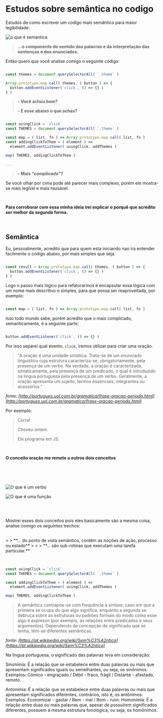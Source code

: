 # Estudos sobre semântica no codigo

Estudos de como escrever um codigo mais semântico para maior legibilidade.

![o que é semantica](http://i.imgur.com/txHthtg.png)

> **...o componente do sentido das palavras e da interpretação das sentenças e dos enunciados.**

Então quero que você analise comigo o seguinte código:

```js

const themes = document.querySelectorAll( `.theme` )

Array.prototype.map.call( themes, ( button ) => {
  button.addEventListener(`click`, () => {} )
} )

```

> 
> **\- Você achou bom?**
> 
> **\- E esse abaixo o que achas?**
> 

```js

const usingClick = `click`
const THEMES = document.querySelectorAll( `.theme` )

const map = ( list, fn ) => Array.prototype.map.call( list, fn )
const addingClickToThem = ( element ) => 
  element.addEventListener( usingClick, addThemes )

map( THEMES, addingClickToThem )

...

```

> 
> **\- Mais *"complicado"*?**
> 

Se você olhar por cima pode até parecer mais complexo, porém ele mostra-se mais legível e mais reusável.

<br>

**Para corroborar com essa minha ideia irei explicar o porquê que acredito ser melhor da segunda forma.**

<br>

## Semântica

Eu, pessoalmente, acredito que para quem esta iniciando nao ira entender facilmente o código abaixo, por mais simples que seja.

```js

const result = Array.prototype.map.call( themes, ( button ) => {
  button.addEventListener(`click`, () => {} )
} )

```

Logo o passo mais lógico para refatorarmos é encapsular essa lógica com um nome mais descritivo e simples, para que possa ser reaproveitada, por exemplo:

```js

const map = ( list, fn ) => Array.prototype.map.call( list, fn )

```

Isso todo mundo sabe, porém acredito que o mais complicado, semanticamente, é a seguinte parte:


```js

button.addEventListener(`click`, () => {} )

```

Por isso separei qual evento, `click`, iremos utilizar para criar uma oração.

> "A oração é uma unidade sintática. Trata-se de um enunciado linguístico cuja estrutura caracteriza-se, obrigatoriamente, pela presença de um verbo. Na verdade, a oração é caracterizada, sintaticamente, pela presença de um predicado, o qual é introduzido na língua portuguesa pela presença de um verbo. Geralmente, a oração apresenta um sujeito, termos essenciais, integrantes ou acessórios."

*fonte: [http://portugues.uol.com.br/gramatica/frase-oracao-periodo.html](http://portugues.uol.com.br/gramatica/frase-oracao-periodo.html)*

Por exemplo:

> Corra!
> 
> Choveu ontem.
> 
> Ele programa em JS.

<br>

**O conceito oração me remete a outros dois conceitos**

<br>
<br>
<br>

![O que é um verbo](http://i.imgur.com/84GZzef.png)

![O que é uma função](http://i.imgur.com/5SggnxS.png)

<br>

<br>

Mostrei esses dois conceitos pois eles basicamente são a mesma coisa, analise comigo os seguintes trechos:

<br>
>
> **... do ponto de vista semântico, contêm as noções de ação, processo ou estado**
>
>
> **... são sub-rotinas que executam uma tarefa particular.**

<br>

<br>

```js

const usingClick = `click`
const THEMES = document.querySelectorAll( `.theme` )

const addingClickToThem = ( element ) => 
  element.addEventListener( usingClick, addThemes )

map( THEMES, addingClickToThem )

```


> A semântica contrapõe-se com frequência à sintaxe, caso em que a primeira se ocupa do que algo significa, enquanto a segunda se debruça sobre as estruturas ou padrões formais do modo como esse algo é expresso (por exemplo, as relações entre predicados e seus argumentos). Dependendo da concepção de significado que se tenha, têm-se diferentes semânticas.

*fonte: [https://pt.wikipedia.org/wiki/Sem%C3%A2ntica](https://pt.wikipedia.org/wiki/Sem%C3%A2ntica)*



Na língua portuguesa, o significado das palavras leva em consideração:

Sinonímia: É a relação que se estabelece entre duas palavras ou mais que apresentam significados iguais ou semelhantes, ou seja, os sinônimos. Exemplos: Cômico - engraçado / Débil - fraco, frágil / Distante - afastado, remoto.

Antonímia: É a relação que se estabelece entre duas palavras ou mais que apresentam significados diferentes, contrários, isto é, os antônimos: Exemplos. Economizar - gastar / Bem - mal / Bom - ruim.
Homonímia: É a relação entre duas ou mais palavras que, apesar de possuírem significados diferentes, possuem a mesma estrutura fonológica, ou seja, os homônimos.